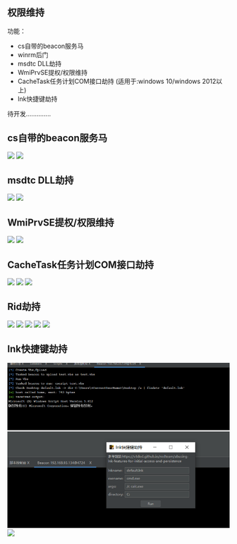 ## 权限维持 ##
功能：
* cs自带的beacon服务马  
*  winrm后门  
* msdtc DLL劫持  
* WmiPrvSE提权/权限维持
* CacheTask任务计划COM接口劫持 (适用于:windows 10/windows 2012以上)
* lnk快捷键劫持

待开发..............


## cs自带的beacon服务马 ##
![](img/service/Servicebeacon.png)
![](img/service/system_beacon.png)

## msdtc DLL劫持 ##
![](img/msdtc/msdtc.png)
![](img/msdtc/msdtc2.png)

## WmiPrvSE提权/权限维持 ##
![](img/WmiPrvSE/7.png)
![](img/WmiPrvSE/2008.png)

## CacheTask任务计划COM接口劫持 ##
![](img/CacheTask/CacheTask.png)
![](img/CacheTask/CacheTask2.png)
![](img/CacheTask/CacheTask.gif)

## Rid劫持 ##
![](img/rid/1.png)
![](img/rid/0.png)
![](img/rid/2.png)
![](img/rid/4.png)
![](img/rid/6.png)

## lnk快捷键劫持 ##  
![](img/lnkhijack/1.png)
![](img/lnkhijack/2.png)
![](https://z3.ax1x.com/2021/10/19/5a4Ucn.gif)
